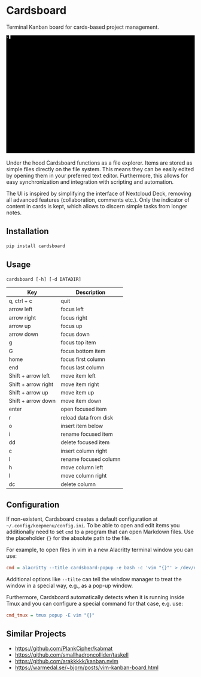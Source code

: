 # Cardsboard

Terminal Kanban board for cards-based project management.

![Screen recording of cardsboard demo.](https://raw.githubusercontent.com/markus-kreft/cardsboard/5932105d3e44cb742075fcba2ec3bb0aeed1494c/docs/cardsboard.gif)


Under the hood Cardsboard functions as a file explorer.
Items are stored as simple files directly on the file system.
This means they can be easily edited by opening them in your preferred text editor.
Furthermore, this allows for easy synchronization and integration with scripting and automation.

The UI is inspired by simplifying the interface of Nextcloud Deck, removing all advanced features (collaboration, comments etc.).
Only the indicator of content in cards is kept, which allows to discern simple tasks from longer notes.

## Installation

```sh
pip install cardsboard
```

## Usage

`cardsboard [-h] [-d DATADIR]`

| Key                 | Description           |
|---------------------|-----------------------|
| q, ctrl + c         | quit                  |
| arrow left          | focus left            |
| arrow right         | focus right           |
| arrow up            | focus up              |
| arrow down          | focus down            |
| g                   | focus top item        |
| G                   | focus bottom item     |
| home                | focus first column    |
| end                 | focus last column     |
| Shift + arrow left  | move item left        |
| Shift + arrow right | move item right       |
| Shift + arrow up    | move item up          |
| Shift + arrow down  | move item down        |
| enter               | open focused item     |
| r                   | reload data from disk |
| o                   | insert item below     |
| i                   | rename focused item   |
| dd                  | delete focused item   |
| c                   | insert column right   |
| I                   | rename focused column |
| h                   | move column left      |
| l                   | move column right     |
| dc                  | delete column         |

## Configuration

If non-existent, Cardsboard creates a default configuration at `~/.config/keepmenu/config.ini`.
To be able to open and edit items you additionally need to set `cmd` to a program that can open Markdown files.
Use the placeholder `{}` for the absolute path to the file.

For example, to open files in vim in a new Alacritty terminal window you can use:
```ini
cmd = alacritty --title cardsboard-popup -e bash -c 'vim "{}"' > /dev/null`
```
Additional options like `--tilte` can tell the window manager to treat the window in a special way, e.g., as a pop-up window.

Furthermore, Cardsboard automatically detects when it is running inside Tmux and you can configure a special command for that case, e.g. use:
```ini
cmd_tmux = tmux popup -E vim "{}"
```

## Similar Projects

- https://github.com/PlankCipher/kabmat
- https://github.com/smallhadroncollider/taskell
- https://github.com/arakkkkk/kanban.nvim
- https://warmedal.se/~bjorn/posts/vim-kanban-board.html

